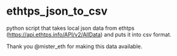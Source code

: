 # ethtps_json_to_csv
python script that takes local json data from ethtps (https://api.ethtps.info/API/v2/AllData) and puts it into csv format.

Thank you @mister_eth for making this data available. 
